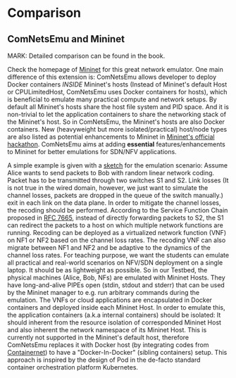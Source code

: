 # Comparison #

## ComNetsEmu and Mininet ##

MARK: Detailed comparison can be found in the book.

Check the homepage of [Mininet](http://mininet.org/) for this great network emulator.
One main difference of this extension is: ComNetsEmu allows developer to deploy Docker containers *INSIDE* Mininet's
hosts (Instead of Mininet's default Host or CPULimitedHost, ComNetsEmu uses Docker containers for hosts), which is
beneficial to emulate many practical compute  and network setups.
By default all Mininet's hosts share the host file system and PID space. And it is non-trivial to let the application
containers to share the networking stack of the Mininet's host. So in ComNetsEmu, the Mininet's hosts are also Docker
containers. New (heavyweight but more isolated/practical) host/node types are also listed as potential enhancements to
Mininet in [Mininet's official hackathon](https://github.com/acmsigcomm18hackathon/hackathonprojects/wiki/Mininet#enhancements-to-mininet).
ComNetsEmu aims at adding **essential** features/enhancements to Mininet for better emulations for SDN/NFV applications.

A simple example is given with a [sketch](./figures/NFV_SDN_Testbed.png) for the emulation scenario: Assume Alice wants
to send packets to Bob with random linear network coding. Packet has to be transmitted through two switches S1 and S2.
Link losses (It is not true in the wired domain, however, we just want to simulate the channel losses, packets are
dropped in the queue of the switch manually.) exit in each link on the data plane. In order to mitigate the channel
losses, the recoding should be performed.
According to the Service Function Chain proposed in [RFC 7665](https://datatracker.ietf.org/doc/rfc7665/), instead of
directly forwarding packets to S2, the S1 can redirect the packets to a host on which multiple network functions are
running. Recoding can be deployed as a virtualized network function (VNF) on NF1 or NF2 based on the channel loss rates.
The recoding VNF can also migrate between NF1 and NF2 and be adaptive to the dynamics of the channel loss rates. For
teaching purpose, we want the students can emulate all practical and real-world scenarios on NFV/SDN deployment on a
single laptop.  It should be as lightweight as possible.  So in our Testbed, the physical machines (Alice, Bob, NFs) are
emulated with Mininet Hosts. They have long-and-alive PIPEs open (stdin, stdout and stderr) that can be used by the
Mininet manager to e.g. run arbitrary commands during the emulation. The VNFs or cloud applications are encapsulated in
Docker containers and deployed inside each Mininet Host.  In order to emulate this, the application containers (a.k.a
internal containers) should be isolated: It should inherent from the resource isolation of corresponded Mininet Host and
also inherent the network namespace of its Mininet Host.  This is currently not supported in the Mininet's default host,
therefore ComNetsEmu replaces it with Docker host (by integrating codes from [Containernet](https://github.com/containernet/containernet))
to have a "Docker-In-Docker" (sibling containers) setup.
This approach is inspired by the design of Pod in the de-facto standard container orchestration platform Kubernetes.
